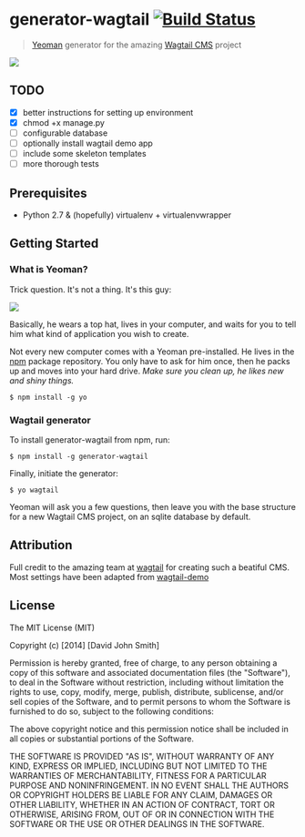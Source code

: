 # generator-wagtail [![Build Status](https://secure.travis-ci.org/precise54/generator-wagtail.png?branch=master)](https://travis-ci.org/precise54/generator-wagtail)

> [Yeoman](http://yeoman.io) generator for the amazing [Wagtail CMS](http://www.github.com/torchbox/wagtail) project

![](http://i.imgur.com/msvq1g5.png)

## TODO

- [x] better instructions for setting up environment
- [x] chmod +x manage.py
- [ ] configurable database
- [ ] optionally install wagtail demo app
- [ ] include some skeleton templates
- [ ] more thorough tests

## Prerequisites
- Python 2.7 & (hopefully) virtualenv + virtualenvwrapper

## Getting Started

### What is Yeoman?

Trick question. It's not a thing. It's this guy:

![](http://i.imgur.com/JHaAlBJ.png)

Basically, he wears a top hat, lives in your computer, and waits for you to tell him what kind of application you wish to create.

Not every new computer comes with a Yeoman pre-installed. He lives in the [npm](https://npmjs.org) package repository. You only have to ask for him once, then he packs up and moves into your hard drive. *Make sure you clean up, he likes new and shiny things.*

```
$ npm install -g yo
```

### Wagtail generator

To install generator-wagtail from npm, run:

```
$ npm install -g generator-wagtail
```

Finally, initiate the generator:

```
$ yo wagtail
```

Yeoman will ask you a few questions, then leave you with the base structure for a new Wagtail CMS project, on an sqlite database by default.

## Attribution

Full credit to the amazing team at [wagtail](http://wagtail.io) for creating such a beatiful CMS. Most settings have been adapted from [wagtail-demo](http://github.com/torchbox/wagtail-demo)

## License

The MIT License (MIT)

Copyright (c) [2014] [David John Smith]

Permission is hereby granted, free of charge, to any person obtaining a copy
of this software and associated documentation files (the "Software"), to deal
in the Software without restriction, including without limitation the rights
to use, copy, modify, merge, publish, distribute, sublicense, and/or sell
copies of the Software, and to permit persons to whom the Software is
furnished to do so, subject to the following conditions:

The above copyright notice and this permission notice shall be included in all
copies or substantial portions of the Software.

THE SOFTWARE IS PROVIDED "AS IS", WITHOUT WARRANTY OF ANY KIND, EXPRESS OR
IMPLIED, INCLUDING BUT NOT LIMITED TO THE WARRANTIES OF MERCHANTABILITY,
FITNESS FOR A PARTICULAR PURPOSE AND NONINFRINGEMENT. IN NO EVENT SHALL THE
AUTHORS OR COPYRIGHT HOLDERS BE LIABLE FOR ANY CLAIM, DAMAGES OR OTHER
LIABILITY, WHETHER IN AN ACTION OF CONTRACT, TORT OR OTHERWISE, ARISING FROM,
OUT OF OR IN CONNECTION WITH THE SOFTWARE OR THE USE OR OTHER DEALINGS IN THE
SOFTWARE.
